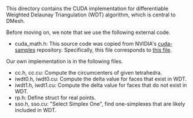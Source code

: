 This directory contains the CUDA implementation for differentiable Weighted Delaunay Triangulation (WDT) algorithm, which is central to DMesh.

Before moving on, we note that we use the following external code.

* cuda_math.h: This source code was copied from NVIDIA's [cuda-samples](https://github.com/NVIDIA/cuda-samples.git) repository. Specifically, this file corresponds to [this file](https://github.com/NVIDIA/cuda-samples/blob/master/Common/helper_math.h).

Our own implementation is in the following files.

* cc.h, cc.cu: Compute the circumcenters of given tetrahedra.
* iwdt0.h, iwdt0.cu: Compute the delta value for faces that exist in WDT.
* iwdt1.h, iwdt1.cu: Compute the delta value for faces that do not exist in WDT.
* rp.h: Define struct for real points.
* sso.h, sso.cu: "Select Simplex One", find one-simplexes that are likely included in WDT.